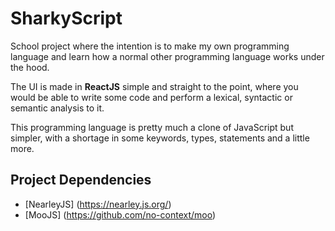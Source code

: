 # SharkyScript

School project where the intention is to make my own programming language and learn how a normal other programming language works under the hood.

The UI is made in **ReactJS** simple and straight to the point, where you would be able to write some code and perform a lexical, syntactic or semantic analysis to it.

This programming language is pretty much a clone of JavaScript but simpler, with a shortage in some keywords, types, statements and a little more.

## Project Dependencies

* [NearleyJS] (https://nearley.js.org/)
* [MooJS] (https://github.com/no-context/moo)

